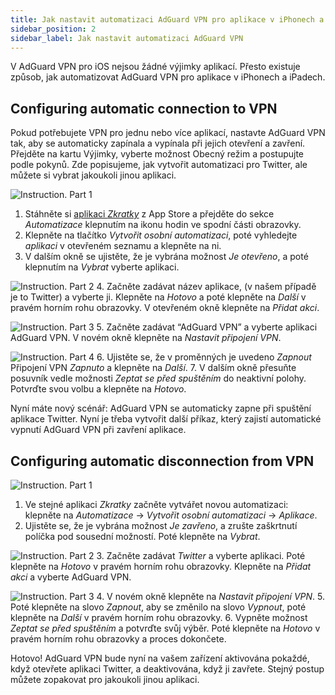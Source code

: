 ```yaml
---
title: Jak nastavit automatizaci AdGuard VPN pro aplikace v iPhonech a iPadech
sidebar_position: 2
sidebar_label: Jak nastavit automatizaci AdGuard VPN
---
```


V AdGuard VPN pro iOS nejsou žádné výjimky aplikací. Přesto existuje způsob, jak automatizovat AdGuard VPN pro aplikace v iPhonech a iPadech.

## Configuring automatic connection to VPN

Pokud potřebujete VPN pro jednu nebo více aplikací, nastavte AdGuard VPN tak, aby se automaticky zapínala a vypínala při jejich otevření a zavření. Přejděte na kartu Výjimky, vyberte možnost Obecný režim a postupujte podle pokynů. Zde popisujeme, jak vytvořit automatizaci pro Twitter, ale můžete si vybrat jakoukoli jinou aplikaci.

![Instruction. Part 1](https://cdn.adguardvpn.com/public/Adguard/Blog/VPNauto/vpn_on1_en.jpg)

1. Stáhněte si [aplikaci *Zkratky*](https://apps.apple.com/us/app/shortcuts/id915249334) z App Store a přejděte do sekce *Automatizace* klepnutím na ikonu hodin ve spodní části obrazovky.
2. Klepněte na tlačítko *Vytvořit osobní automatizaci*, poté vyhledejte *aplikaci* v otevřeném seznamu a klepněte na ni.
3. V dalším okně se ujistěte, že je vybrána možnost *Je otevřeno*, a poté klepnutím na *Vybrat* vyberte aplikaci.

![Instruction. Part 2](https://cdn.adguardvpn.com/public/Adguard/Blog/VPNauto/vpn_on2_en.jpg)
4. Začněte zadávat název aplikace, (v našem případě je to Twitter) a vyberte ji. Klepněte na *Hotovo* a poté klepněte na *Další* v pravém horním rohu obrazovky. V otevřeném okně klepněte na *Přidat akci*.

![Instruction. Part 3](https://cdn.adguardvpn.com/public/Adguard/Blog/VPNauto/vpn_on3_en.jpg)
5. Začněte zadávat “AdGuard VPN” a vyberte aplikaci AdGuard VPN. V novém okně klepněte na *Nastavit připojení VPN*.

![Instruction. Part 4](https://cdn.adguardvpn.com/public/Adguard/Blog/VPNauto/vpn_on4_en.jpg)
6. Ujistěte se, že v proměnných je uvedeno *Zapnout* Připojení VPN *Zapnuto* a klepněte na *Další*.
7. V dalším okně přesuňte posuvník vedle možnosti *Zeptat se před spuštěním* do neaktivní polohy. Potvrďte svou volbu a klepněte na *Hotovo*.

Nyní máte nový scénář: AdGuard VPN se automaticky zapne při spuštění aplikace Twitter. Nyní je třeba vytvořit další příkaz, který zajistí automatické vypnutí AdGuard VPN při zavření aplikace.

## Configuring automatic disconnection from VPN

![Instruction. Part 1](https://cdn.adguardvpn.com/public/Adguard/Blog/VPNauto/vpn_off1_en.jpg)

1. Ve stejné aplikaci *Zkratky* začněte vytvářet novou automatizaci: klepněte na *Automatizace* → *Vytvořit osobní automatizaci* → *Aplikace*.
2. Ujistěte se, že je vybrána možnost *Je zavřeno*, a zrušte zaškrtnutí políčka pod sousední možností. Poté klepněte na *Vybrat*.

![Instruction. Part 2](https://cdn.adguardvpn.com/public/Adguard/Blog/VPNauto/vpn_off2_en.jpg)
3. Začněte zadávat *Twitter* a vyberte aplikaci. Poté klepněte na *Hotovo* v pravém horním rohu obrazovky. Klepněte na *Přidat akci* a vyberte AdGuard VPN.

![Instruction. Part 3](https://cdn.adguardvpn.com/public/Adguard/Blog/VPNauto/vpn_off3_en.jpg)
4. V novém okně klepněte na *Nastavit připojení VPN*.
5. Poté klepněte na slovo *Zapnout*, aby se změnilo na slovo *Vypnout*, poté klepněte na *Další* v pravém horním rohu obrazovky.
6. Vypněte možnost *Zeptat se před spuštěním* a potvrďte svůj výběr. Poté klepněte na *Hotovo* v pravém horním rohu obrazovky a proces dokončete.

Hotovo! AdGuard VPN bude nyní na vašem zařízení aktivována pokaždé, když otevřete aplikaci Twitter, a deaktivována, když ji zavřete. Stejný postup můžete zopakovat pro jakoukoli jinou aplikaci.

